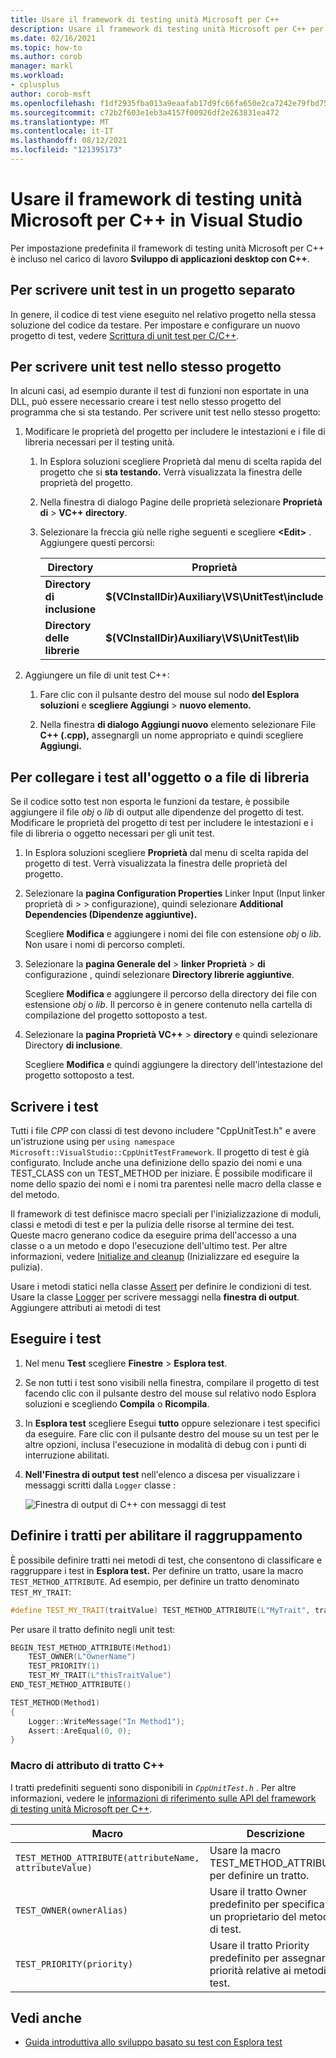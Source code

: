 ```yaml
---
title: Usare il framework di testing unità Microsoft per C++
description: Usare il framework di testing unità Microsoft per C++ per creare unit test per il codice C++.
ms.date: 02/16/2021
ms.topic: how-to
ms.author: corob
manager: markl
ms.workload:
- cplusplus
author: corob-msft
ms.openlocfilehash: f1df2935fba013a9eaafab17d9fc66fa650e2ca7242e79fbd75c598220aac358
ms.sourcegitcommit: c72b2f603e1eb3a4157f00926df2e263831ea472
ms.translationtype: MT
ms.contentlocale: it-IT
ms.lasthandoff: 08/12/2021
ms.locfileid: "121395173"
---
```

# <a name="use-the-microsoft-unit-testing-framework-for-c-in-visual-studio"></a>Usare il framework di testing unità Microsoft per C++ in Visual Studio

Per impostazione predefinita il framework di testing unità Microsoft per C++ è incluso nel carico di lavoro **Sviluppo di applicazioni desktop con C++**.

## <a name="to-write-unit-tests-in-a-separate-project"></a><a name="separate_project"></a> Per scrivere unit test in un progetto separato

In genere, il codice di test viene eseguito nel relativo progetto nella stessa soluzione del codice da testare. Per impostare e configurare un nuovo progetto di test, vedere [Scrittura di unit test per C/C++](writing-unit-tests-for-c-cpp.md).

## <a name="to-write-unit-tests-in-the-same-project"></a><a name="same_project"></a> Per scrivere unit test nello stesso progetto

In alcuni casi, ad esempio durante il test di funzioni non esportate in una DLL, può essere necessario creare i test nello stesso progetto del programma che si sta testando. Per scrivere unit test nello stesso progetto:

1. Modificare le proprietà del progetto per includere le intestazioni e i file di libreria necessari per il testing unità.

   1. In Esplora soluzioni scegliere Proprietà dal menu di scelta rapida del progetto che si **sta testando.** Verrà visualizzata la finestra delle proprietà del progetto.

   1. Nella finestra di dialogo Pagine delle proprietà selezionare **Proprietà di**  >  **VC++ directory**.

   1. Selezionare la freccia giù nelle righe seguenti e scegliere **\<Edit>** . Aggiungere questi percorsi:

      | Directory | Proprietà |
      |-| - |
      | **Directory di inclusione** | **$(VCInstallDir)Auxiliary\VS\UnitTest\include** |
      | **Directory delle librerie** | **$(VCInstallDir)Auxiliary\VS\UnitTest\lib** |

1. Aggiungere un file di unit test C++:

   1. Fare clic con il pulsante destro del mouse sul nodo **del Esplora soluzioni** e **scegliere Aggiungi**  >  **nuovo elemento.**

   1. Nella finestra **di dialogo Aggiungi nuovo** elemento selezionare File **C++ (.cpp),** assegnargli un nome appropriato e quindi scegliere **Aggiungi.**

## <a name="to-link-the-tests-to-the-object-or-library-files"></a><a name="object_files"></a> Per collegare i test all'oggetto o a file di libreria

Se il codice sotto test non esporta le funzioni da testare, è possibile aggiungere il file *obj* o *lib* di output alle dipendenze del progetto di test. Modificare le proprietà del progetto di test per includere le intestazioni e i file di libreria o oggetto necessari per gli unit test.

1. In Esplora soluzioni scegliere **Proprietà** dal menu di scelta rapida del progetto di test. Verrà visualizzata la finestra delle proprietà del progetto.

1. Selezionare la **pagina Configuration Properties** Linker Input (Input linker proprietà di  >    >   configurazione), quindi selezionare **Additional Dependencies (Dipendenze aggiuntive).**

   Scegliere **Modifica** e aggiungere i nomi dei file con estensione *obj* o *lib*. Non usare i nomi di percorso completi.

1. Selezionare la **pagina Generale del**  >  **linker Proprietà**  >  **di** configurazione , quindi selezionare **Directory librerie aggiuntive**.

   Scegliere **Modifica** e aggiungere il percorso della directory dei file con estensione *obj* o *lib*. Il percorso è in genere contenuto nella cartella di compilazione del progetto sottoposto a test.

1. Selezionare la **pagina Proprietà VC++**  >  **directory** e quindi selezionare Directory **di inclusione**.

   Scegliere **Modifica** e quindi aggiungere la directory dell'intestazione del progetto sottoposto a test.

## <a name="write-the-tests"></a>Scrivere i test

Tutti i file *CPP* con classi di test devono includere "CppUnitTest.h" e avere un'istruzione using per `using namespace Microsoft::VisualStudio::CppUnitTestFramework`. Il progetto di test è già configurato. Include anche una definizione dello spazio dei nomi e una TEST_CLASS con un TEST_METHOD per iniziare. È possibile modificare il nome dello spazio dei nomi e i nomi tra parentesi nelle macro della classe e del metodo.

Il framework di test definisce macro speciali per l'inizializzazione di moduli, classi e metodi di test e per la pulizia delle risorse al termine dei test. Queste macro generano codice da eseguire prima dell'accesso a una classe o a un metodo e dopo l'esecuzione dell'ultimo test. Per altre informazioni, vedere [Initialize and cleanup](microsoft-visualstudio-testtools-cppunittestframework-api-reference.md#Initialize_and_cleanup) (Inizializzare ed eseguire la pulizia).

Usare i metodi statici nella classe [Assert](microsoft-visualstudio-testtools-cppunittestframework-api-reference.md#general_asserts) per definire le condizioni di test. Usare la classe [Logger](microsoft-visualstudio-testtools-cppunittestframework-api-reference.md#logger) per scrivere messaggi nella **finestra di output**. Aggiungere attributi ai metodi di test

## <a name="run-the-tests"></a>Eseguire i test

1. Nel menu **Test** scegliere **Finestre** > **Esplora test**.

1. Se non tutti i test sono visibili nella finestra, compilare il progetto di  test facendo clic con il pulsante destro del mouse sul relativo nodo Esplora soluzioni e scegliendo **Compila** o **Ricompila**.

1. In **Esplora test** scegliere Esegui **tutto** oppure selezionare i test specifici da eseguire. Fare clic con il pulsante destro del mouse su un test per le altre opzioni, inclusa l'esecuzione in modalità di debug con i punti di interruzione abilitati.

1. **Nell'Finestra di output** **test** nell'elenco a discesa per visualizzare i messaggi scritti dalla `Logger` classe :

   ![Finestra di output di C++ con messaggi di test](media/cpp-test-output-window.png)

## <a name="define-traits-to-enable-grouping"></a>Definire i tratti per abilitare il raggruppamento

È possibile definire tratti nei metodi di test, che consentono di classificare e raggruppare i test in **Esplora test.** Per definire un tratto, usare la macro `TEST_METHOD_ATTRIBUTE`. Ad esempio, per definire un tratto denominato `TEST_MY_TRAIT`:

```cpp
#define TEST_MY_TRAIT(traitValue) TEST_METHOD_ATTRIBUTE(L"MyTrait", traitValue)
```

Per usare il tratto definito negli unit test:

```cpp
BEGIN_TEST_METHOD_ATTRIBUTE(Method1)
    TEST_OWNER(L"OwnerName")
    TEST_PRIORITY(1)
    TEST_MY_TRAIT(L"thisTraitValue")
END_TEST_METHOD_ATTRIBUTE()

TEST_METHOD(Method1)
{
    Logger::WriteMessage("In Method1");
    Assert::AreEqual(0, 0);
}
```

### <a name="c-trait-attribute-macros"></a>Macro di attributo di tratto C++

I tratti predefiniti seguenti sono disponibili in *`CppUnitTest.h`* . Per altre informazioni, vedere le [informazioni di riferimento sulle API del framework di testing unità Microsoft per C++](microsoft-visualstudio-testtools-cppunittestframework-api-reference.md).

|Macro|Descrizione|
|-|-----------------|
|`TEST_METHOD_ATTRIBUTE(attributeName, attributeValue)`|Usare la macro TEST_METHOD_ATTRIBUTE per definire un tratto.|
|`TEST_OWNER(ownerAlias)`|Usare il tratto Owner predefinito per specificare un proprietario del metodo di test.|
|`TEST_PRIORITY(priority)`|Usare il tratto Priority predefinito per assegnare priorità relative ai metodi di test.|

## <a name="see-also"></a>Vedi anche

- [Guida introduttiva allo sviluppo basato su test con Esplora test](../test/quick-start-test-driven-development-with-test-explorer.md)

